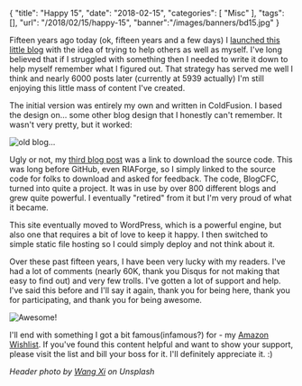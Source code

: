 {
	"title": "Happy 15",
	"date": "2018-02-15",
	"categories": [
		"Misc"
	],
	"tags": [],
	"url": "/2018/02/15/happy-15",
	"banner":"/images/banners/bd15.jpg"
}

Fifteen years ago today (ok, fifteen years and a few days) I [launched this little blog](https://www.raymondcamden.com/2003/02/12/395FA384-CC01-17D6-AE9B36479350D784) with the idea of trying to help others as well as myself. I've long believed that if I struggled with something then I needed to write it down to help myself remember what I figured out. That strategy has served me well I think and nearly 6000 posts later (currently at 5939 actually) I'm still enjoying this little mass of content I've created.

The initial version was entirely my own and written in ColdFusion. I based the design on... some other blog design that I honestly can't remember. It wasn't very pretty, but it worked:

<img src="https://static.raymondcamden.com/images/2018/2/oldblog.jpg" title="old blog..." class="imgborder">

Ugly or not, my [third blog post](https://www.raymondcamden.com/2003/02/13/395FA45E-D03A-DF56-9C5766E5DCA99408) was a link to download the source code. This was long before GitHub, even RIAForge, so I simply linked to the source code for folks to download and asked for feedback. The code, BlogCFC, turned into quite a project. It was in use by over 800 different blogs and grew quite powerful. I eventually "retired" from it but I'm very proud of what it became.

This site eventually moved to WordPress, which is a powerful engine, but also one that requires a bit of love to keep it happy. I then switched to simple static file hosting so I could simply deploy and not think about it. 

Over these past fifteen years, I have been very lucky with my readers. I've had a lot of comments (nearly 60K, thank you Disqus for not making that easy to find out) and very few trolls. I've gotten a lot of support and help. I've said this before and I'll say it again, thank you for being here, thank you for participating, and thank you for being awesome. 

<img src="https://static.raymondcamden.com/images/2018/2/dogawesome.jpg" title="Awesome!" class="imgborder">

I'll end with something I got a bit famous(infamous?) for - my [Amazon Wishlist](http://www.amazon.com/gp/registry/wishlist/2TCL1D08EZEYE/ref=cm_wl_rlist_go_v?). If you've found this content helpful and want to show your support, please visit the list and bill your boss for it. I'll definitely appreciate it. :)

<i>Header photo by <a href="https://unsplash.com/photos/iVSK-XUYxdc?utm_source=unsplash&utm_medium=referral&utm_content=creditCopyText">Wang Xi</a> on Unsplash</i>